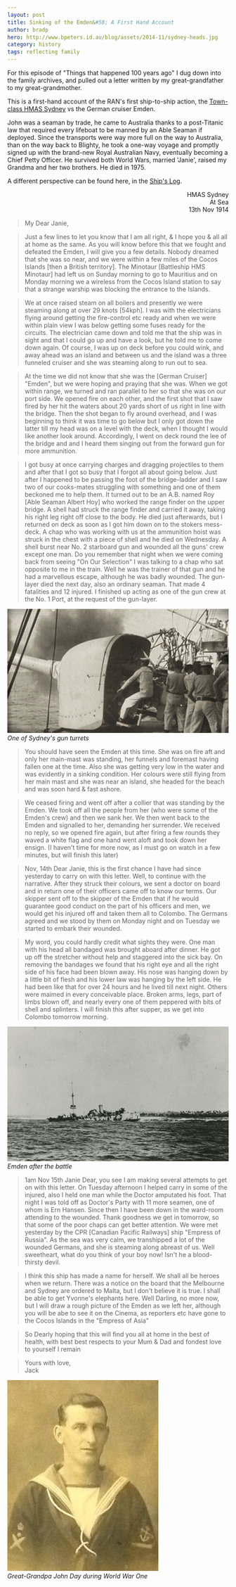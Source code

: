```yaml
---
layout: post
title: Sinking of the Emden&#58; A First Hand Account
author: bradp
hero: http://www.bpeters.id.au/blog/assets/2014-11/sydney-heads.jpg
category: history
tags: reflecting family
---
```


For this episode of "Things that happened 100 years ago" I dug down into the family archives, and pulled out a letter written by my great-grandfather to my great-grandmother.

This is a first-hand account of the RAN's first ship-to-ship action, the <a href="http://www.navy.gov.au/hmas-sydney-i" target="_blank">Town-class HMAS Sydney</a> vs the German cruiser Emden.

<!--more-->

John was a seaman by trade, he came to Australia thanks to a post-Titanic law that required every lifeboat to be manned by an Able Seaman if deployed. Since the transports were way more full on the way to Australia, than on the way back to Blighty, he took a one-way voyage and promptly signed up with the brand-new Royal Australian Navy, eventually becoming a Chief Petty Officer. He survived both World Wars, married 'Janie', raised my Grandma and her two brothers. He died in 1975.

A different perspective can be found here, in the <a href="/blog/assets/2014-11/sydney-log.jpg" target="_blank" rel="nofollow">Ship's Log</a>.

<p style="text-align:right;">HMAS Sydney<br>At Sea<br>13th Nov 1914</p>

>My Dear Janie,

>Just a few lines to let you know that I am all right, &amp; I hope you &amp; all all at home as the same. As you will know before this that we fought and defeated the Emden, I will give you a few details. Nobody dreamed that she was so near, and we were within a few miles of the Cocos Islands [then a British territory]. The Minotaur [Battleship HMS Minotaur] had left us on Sunday morning to go to Mauritius and on Monday morning we a wireless from the Cocos Island station to say that a strange warship was blocking the entrance to the Islands.

>We at once raised steam on all boilers and presently we were steaming along at over 29 knots [54kph]. I was with the electricians flying around getting the fire-control etc ready and when we were within plain view I was below getting some fuses ready for the circuits. The electrician came down and told me that the ship was in sight and that I could go up and have a look, but he told me to come down again. Of course, I was up on deck before you could wink, and away ahead was an island and between us and the island was a three funneled cruiser and she was steaming along to run out to sea.

>At the time we did not know that she was the [German Cruiser] "Emden", but we were hoping and praying that she was. When we got within range, we turned and ran parallel to her so that she was on our port side. We opened fire on each other, and the first shot that I saw fired by her hit the waters about 20 yards short of us right in line with the bridge. Then the shot began to fly around overhead, and I was beginning to think it was time to go below but I only got down the latter till my head was on a level with the deck, when I thought I would like another look around. Accordingly, I went on deck round the lee of the bridge and and I heard them singing out from the forward gun for more ammunition.

>I got busy at once carrying charges and dragging projectiles to them and after that I got so busy that I forgot all about going below. Just after I happened to be passing the foot of the bridge-ladder and I saw two of our cooks-mates struggling with something and one of them beckoned me to help them. It turned out to be an A.B. named Roy [Able Seaman Albert Hoy] who worked the range finder on the upper bridge. A shell had struck the range finder and carried it away, taking his right leg right off close to the body. He died just afterwards, but I returned on deck as soon as I got him down on to the stokers mess-deck. A chap who was working with us at the ammunition hoist was struck in the chest with a piece of shell and he died on Wednesday. A shell burst near No. 2 starboard gun and wounded all the guns' crew except one man. Do you remember that night when we were coming back from seeing "On Our Selection" I was talking to a chap who sat opposite to me in the train. Well he was the trainer of that gun and he had a marvellous escape, although he was badly wounded. The gun-layer died the next day, also an ordinary seaman. That made 4 fatalities and 12 injured. I finished up acting as one of the gun crew at the No. 1 Port, at the request of the gun-layer.

![One of Sydney's gun turrets](/blog/assets/2014-11/sydney-gun.png)  
*One of Sydney's gun turrets*

>You should have seen the Emden at this time. She was on fire aft and only her main-mast was standing, her funnels and foremast having fallen one at the time. Also she was getting very low in the water and was evidently in a sinking condition. Her colours were still flying from her main mast and she was near an island, she headed for the beach and was soon hard &amp; fast ashore.

>We ceased firing and went off after a collier that was standing by the Emden. We took off all the people from her (who were some of the Emden's crew) and then we sank her. We then went back to the Emden and signalled to her, demanding her surrender. We received no reply, so we opened fire again, but after firing a few rounds they waved a white flag and one hand went aloft and took down her ensign. (I haven't time for more now, as I must go on watch in a few minutes, but will finish this later)

>Nov, 14th Dear Janie, this is the first chance I have had since yesterday to carry on with this letter. Well, to continue with the narrative. After they struck their colours, we sent a doctor on board and in return one of their officers came off to know our terms. Our skipper sent off to the skipper of the Emden that if he would guarantee good conduct on the part of his officers and men, we would get his injured off and taken them all to Colombo. The Germans agreed and we stood by them on Monday night and on Tuesday we started to embark their wounded.

>My word, you could hardly credit what sights they were. One man with his head all bandaged was brought aboard after dinner. He got up off the stretcher without help and staggered into the sick bay. On removing the bandages we found that his right eye and all the right side of his face had been blown away. His nose was hanging down by a little bit of flesh and his lower law was hanging by the left side. He had been like that for over 24 hours and he lived till next night. Others were maimed in every conceivable place. Broken arms, legs, part of limbs blown off, and nearly every one of them peppered with bits of shell and splinters. I will finish this after supper, as we get into Colombo tomorrow morning.

![Emden run ground after the battle](/blog/assets/2014-11/emden-aground.jpg)  
*Emden after the battle*

>1am Nov 15th Janie Dear, you see I am making several attempts to get on with this letter. On Tuesday afternoon I helped carry in some of the injured, also I held one man while the Doctor amputated his foot. That night I was told off as Doctor's Party with 11 more seamen, one of whom is Ern Hansen. Since then I have been down in the ward-room attending to the wounded. Thank goodness we get in tomorrow, so that some of the poor chaps can get better attention. We were met yesterday by the CPR [Canadian Pacific Railways] ship "Empress of Russia". As the sea was very calm, we transhipped a lot of the wounded Germans, and she is steaming along abreast of us. Well sweetheart, what do you think of your boy now! Isn't he a blood-thirsty devil.

>I think this ship has made a name for herself. We shall all be heroes when we return. There was a notice on the board that the Melbourne and Sydney are ordered to Malta, but I don't believe it is true. I shall be able to get Yvonne's elephants here. Well Darling, no more now, but I will draw a rough picture of the Emden as we left her, although you will be abe to see it on the Cinema, as reporters etc have gone to the Cocos Islands in the "Empress of Asia"

>So Dearly hoping that this will find you all at home in the best of health, with best best respects to your Mum &amp; Dad and fondest love to yourself I remain

>Yours with love,  
Jack

![Great-grandpa Day](/blog/assets/2014-11/john-day.jpg)  
*Great-Grandpa John Day during World War One*
